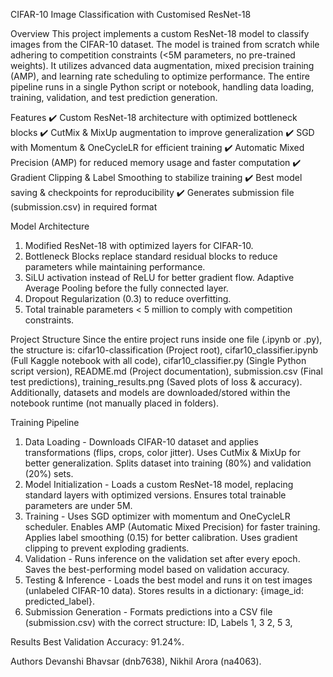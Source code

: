 CIFAR-10 Image Classification with Customised ResNet-18

Overview
This project implements a custom ResNet-18 model to classify images from the CIFAR-10 dataset. The model is trained from scratch while adhering to competition constraints (<5M parameters, no pre-trained weights). It utilizes advanced data augmentation, mixed precision training (AMP), and learning rate scheduling to optimize performance. The entire pipeline runs in a single Python script or notebook, handling data loading, training, validation, and test prediction generation.

Features
✔️ Custom ResNet-18 architecture with optimized bottleneck blocks
✔️ CutMix & MixUp augmentation to improve generalization
✔️ SGD with Momentum & OneCycleLR for efficient training
✔️ Automatic Mixed Precision (AMP) for reduced memory usage and faster computation
✔️ Gradient Clipping & Label Smoothing to stabilize training
✔️ Best model saving & checkpoints for reproducibility
✔️ Generates submission file (submission.csv) in required format

Model Architecture
1. Modified ResNet-18 with optimized layers for CIFAR-10. 
2. Bottleneck Blocks replace standard residual blocks to reduce parameters while maintaining performance. 
3. SiLU activation instead of ReLU for better gradient flow. Adaptive Average Pooling before the fully connected layer. 
4. Dropout Regularization (0.3) to reduce overfitting. 
5. Total trainable parameters < 5 million to comply with competition constraints.

Project Structure
Since the entire project runs inside one file (.ipynb or .py), the structure is: cifar10-classification (Project root), cifar10_classifier.ipynb (Full Kaggle notebook with all code), cifar10_classifier.py (Single Python script version), README.md (Project documentation), submission.csv (Final test predictions), training_results.png (Saved plots of loss & accuracy). Additionally, datasets and models are downloaded/stored within the notebook runtime (not manually placed in folders).

Training Pipeline
1. Data Loading - Downloads CIFAR-10 dataset and applies transformations (flips, crops, color jitter). Uses CutMix & MixUp for better generalization. Splits dataset into training (80%) and validation (20%) sets. 
2. Model Initialization - Loads a custom ResNet-18 model, replacing standard layers with optimized versions. Ensures total trainable parameters are under 5M. 
3. Training - Uses SGD optimizer with momentum and OneCycleLR scheduler. Enables AMP (Automatic Mixed Precision) for faster training. Applies label smoothing (0.15) for better calibration. Uses gradient clipping to prevent exploding gradients. 
4. Validation - Runs inference on the validation set after every epoch. Saves the best-performing model based on validation accuracy. 
5. Testing & Inference - Loads the best model and runs it on test images (unlabeled CIFAR-10 data). Stores results in a dictionary: {image_id: predicted_label}. 
6. Submission Generation - Formats predictions into a CSV file (submission.csv) with the correct structure: ID, Labels 1, 3 2, 5 3, 

Results
Best Validation Accuracy: 91.24%. 


Authors
Devanshi Bhavsar (dnb7638), Nikhil Arora (na4063).





